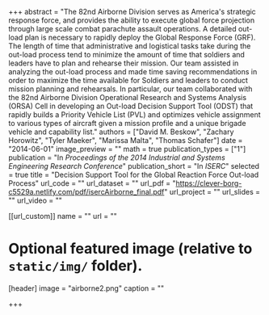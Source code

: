 +++
abstract = "The 82nd Airborne Division serves as America's strategic response force, and provides the ability to execute global force projection through large scale combat parachute assault operations. A detailed out-load plan is necessary to rapidly deploy the Global Response Force (GRF). The length of time that administrative and logistical tasks take during the out-load process tend to minimize the amount of time that soldiers and leaders have to plan and rehearse their mission.  Our team assisted in analyzing the out-load process and made time saving recommendations in order to maximize the time available for Soldiers and leaders to conduct mission planning and rehearsals. In particular, our team collaborated with the 82nd Airborne Division Operational Research and Systems Analysis (ORSA) Cell in developing an Out-load Decision Support Tool (ODST) that rapidly builds a Priority Vehicle List (PVL) and optimizes vehicle assignment to various types of aircraft given a mission profile and a unique brigade vehicle and capability list."
authors = ["David M. Beskow", "Zachary Horowitz", "Tyler Maeker", "Marissa Malta", "Thomas Schafer"]
date = "2014-06-01"
image_preview = ""
math = true
publication_types = ["1"]
publication = "In *Proceedings of the 2014 Industrial and Systems Engineering Research Conference*"
publication_short = "In *ISERC*"
selected = true
title = "Decision Support Tool for the Global Reaction Force Out-load Process"
url_code = ""
url_dataset = ""
url_pdf = "https://clever-borg-c5529a.netlify.com/pdf/isercAirborne_final.pdf"
url_project = ""
url_slides = ""
url_video = ""

[[url_custom]]
name = ""
url = ""

# Optional featured image (relative to `static/img/` folder).
[header]
image = "airborne2.png"
caption = ""

+++


